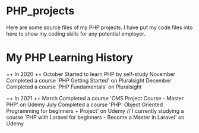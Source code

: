 # PHP_projects
Here are some source files of my PHP projects. I have put my code files into here to show my coding skills for any potential employer.

# My PHP Learning History
 ++ In 2020 ++
 October   Started to learn PHP by self-study
 November  Completed a course 'PHP Getting Started' on Pluralsight
 December  Completed a course 'PHP Fundamentals' on Pluralsight
 
 ++ In 2021 ++
 March     Completed a course 'CMS Project Course - Master PHP' on Udemy
 July      Completed a course 'PHP: Object Oriented Programming for beginners + Project' on Udemy 
 // I currently studying a course 'PHP with Laravel for beginners - Become a Master in Laravel' on Udemy





